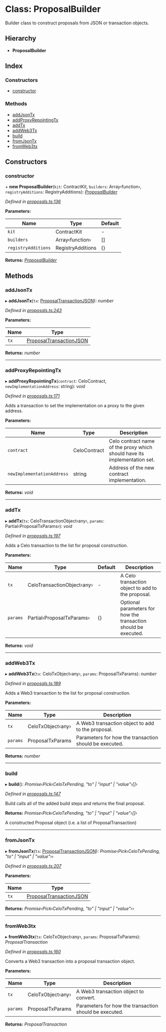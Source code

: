 # Class: ProposalBuilder

Builder class to construct proposals from JSON or transaction objects.

## Hierarchy

* **ProposalBuilder**

## Index

### Constructors

* [constructor](_proposals_.proposalbuilder.md#constructor)

### Methods

* [addJsonTx](_proposals_.proposalbuilder.md#addjsontx)
* [addProxyRepointingTx](_proposals_.proposalbuilder.md#addproxyrepointingtx)
* [addTx](_proposals_.proposalbuilder.md#addtx)
* [addWeb3Tx](_proposals_.proposalbuilder.md#addweb3tx)
* [build](_proposals_.proposalbuilder.md#build)
* [fromJsonTx](_proposals_.proposalbuilder.md#fromjsontx)
* [fromWeb3tx](_proposals_.proposalbuilder.md#fromweb3tx)

## Constructors

###  constructor

\+ **new ProposalBuilder**(`kit`: ContractKit, `builders`: Array‹function›, `registryAdditions`: RegistryAdditions): *[ProposalBuilder](_proposals_.proposalbuilder.md)*

*Defined in [proposals.ts:136](https://github.com/celo-org/celo-monorepo/blob/master/packages/sdk/governance/src/proposals.ts#L136)*

**Parameters:**

Name | Type | Default |
------ | ------ | ------ |
`kit` | ContractKit | - |
`builders` | Array‹function› | [] |
`registryAdditions` | RegistryAdditions | {} |

**Returns:** *[ProposalBuilder](_proposals_.proposalbuilder.md)*

## Methods

###  addJsonTx

▸ **addJsonTx**(`tx`: [ProposalTransactionJSON](../interfaces/_proposals_.proposaltransactionjson.md)): *number*

*Defined in [proposals.ts:243](https://github.com/celo-org/celo-monorepo/blob/master/packages/sdk/governance/src/proposals.ts#L243)*

**Parameters:**

Name | Type |
------ | ------ |
`tx` | [ProposalTransactionJSON](../interfaces/_proposals_.proposaltransactionjson.md) |

**Returns:** *number*

___

###  addProxyRepointingTx

▸ **addProxyRepointingTx**(`contract`: CeloContract, `newImplementationAddress`: string): *void*

*Defined in [proposals.ts:171](https://github.com/celo-org/celo-monorepo/blob/master/packages/sdk/governance/src/proposals.ts#L171)*

Adds a transaction to set the implementation on a proxy to the given address.

**Parameters:**

Name | Type | Description |
------ | ------ | ------ |
`contract` | CeloContract | Celo contract name of the proxy which should have its implementation set. |
`newImplementationAddress` | string | Address of the new contract implementation.  |

**Returns:** *void*

___

###  addTx

▸ **addTx**(`tx`: CeloTransactionObject‹any›, `params`: Partial‹ProposalTxParams›): *void*

*Defined in [proposals.ts:197](https://github.com/celo-org/celo-monorepo/blob/master/packages/sdk/governance/src/proposals.ts#L197)*

Adds a Celo transaction to the list for proposal construction.

**Parameters:**

Name | Type | Default | Description |
------ | ------ | ------ | ------ |
`tx` | CeloTransactionObject‹any› | - | A Celo transaction object to add to the proposal. |
`params` | Partial‹ProposalTxParams› | {} | Optional parameters for how the transaction should be executed.  |

**Returns:** *void*

___

###  addWeb3Tx

▸ **addWeb3Tx**(`tx`: CeloTxObject‹any›, `params`: ProposalTxParams): *number*

*Defined in [proposals.ts:189](https://github.com/celo-org/celo-monorepo/blob/master/packages/sdk/governance/src/proposals.ts#L189)*

Adds a Web3 transaction to the list for proposal construction.

**Parameters:**

Name | Type | Description |
------ | ------ | ------ |
`tx` | CeloTxObject‹any› | A Web3 transaction object to add to the proposal. |
`params` | ProposalTxParams | Parameters for how the transaction should be executed.  |

**Returns:** *number*

___

###  build

▸ **build**(): *Promise‹Pick‹CeloTxPending, "to" | "input" | "value"›[]›*

*Defined in [proposals.ts:147](https://github.com/celo-org/celo-monorepo/blob/master/packages/sdk/governance/src/proposals.ts#L147)*

Build calls all of the added build steps and returns the final proposal.

**Returns:** *Promise‹Pick‹CeloTxPending, "to" | "input" | "value"›[]›*

A constructed Proposal object (i.e. a list of ProposalTransaction)

___

###  fromJsonTx

▸ **fromJsonTx**(`tx`: [ProposalTransactionJSON](../interfaces/_proposals_.proposaltransactionjson.md)): *Promise‹Pick‹CeloTxPending, "to" | "input" | "value"››*

*Defined in [proposals.ts:207](https://github.com/celo-org/celo-monorepo/blob/master/packages/sdk/governance/src/proposals.ts#L207)*

**Parameters:**

Name | Type |
------ | ------ |
`tx` | [ProposalTransactionJSON](../interfaces/_proposals_.proposaltransactionjson.md) |

**Returns:** *Promise‹Pick‹CeloTxPending, "to" | "input" | "value"››*

___

###  fromWeb3tx

▸ **fromWeb3tx**(`tx`: CeloTxObject‹any›, `params`: ProposalTxParams): *ProposalTransaction*

*Defined in [proposals.ts:160](https://github.com/celo-org/celo-monorepo/blob/master/packages/sdk/governance/src/proposals.ts#L160)*

Converts a Web3 transaction into a proposal transaction object.

**Parameters:**

Name | Type | Description |
------ | ------ | ------ |
`tx` | CeloTxObject‹any› | A Web3 transaction object to convert. |
`params` | ProposalTxParams | Parameters for how the transaction should be executed.  |

**Returns:** *ProposalTransaction*
